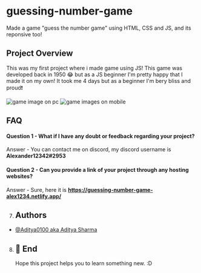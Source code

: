 # guessing-number-game

Made a game "guess the number game" using HTML, CSS and JS, and its reponsive too!

## Project Overview

This was my first project where i made game using JS! This game was developed back in 1950 😂 but as a JS beginner I'm pretty happy that I made it on my own! It took me 4 days but as a beginner I'm bery bliss and proud❗

![game image on pc](https://user-images.githubusercontent.com/95962046/167433475-335ae0e6-4578-42d9-bcab-e1dd1b435f20.png)
![game images on mobile](https://user-images.githubusercontent.com/95962046/167435568-00ff2680-f04c-4930-9594-a4fd8debf561.png)

## FAQ

#### Question 1 - What if I have any doubt or feedback regarding your project?

Answer - You can contact me on discord, my discord username is **Alexander12342#2953**

#### Question 2 - Can you provide a link of your project through any hosting websites?

Answer - Sure, here it is **https://guessing-number-game-alex1234.netlify.app/**

7. ## Authors

- [@Aditya0100 aka Aditya Sharma](https://github.com/Aditya0100)

8. ## 🚀 End
   Hope this project helps you to learn something new. :D
